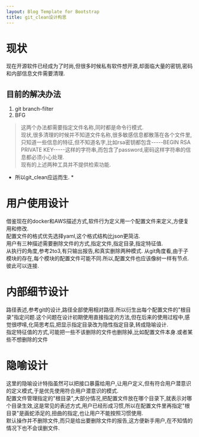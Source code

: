 ```yaml
---
layout: Blog Template for Bootstrap
title: git_clean设计构思
---
```

# 现状  
现在开源软件已经成为了时尚,但很多时候私有软件想开源,却面临大量的密钥,密码和内部信息文件需要清理.  

## 目前的解决办法  
1. git branch-filter  
2. BFG  
> 这两个办法都需要指定文件名称,同时都是命令行模式.    
现状,很多清理的时候并不知道文件名称,很多敏感信息都散落在各个文件里,只知道一些信息的特征,但不知道名字,比如rsa密钥都包含-----BEGIN RSA PRIVATE KEY-----这样的字符串,而包含了password,密码这样字符串的信息都必须小心处理.  
现有的上述两种工具并不提供检索功能.  
* 所以git_clean应运而生. *  

# 用户使用设计  
借鉴现在的docker和AWS描述方式,软件行为定义用一个配置文件来定义,方便复用和修改.  
配置文件的格式优先选择yaml,这个格式结构比json更简洁.  
用户有三种描述需要删除文件的方式,指定文件,指定目录,指定特征值.  
从执行的角度,参考2to3,有只输出报告,和真实删除两种模式.
从git角度看,由于子模块的存在,每个模块的配置文件可能不同.所以,配置文件也应该像树一样有节点.彼此可以连接.  

# 内部细节设计  
路径表述,参考git的设计,路径全部使用相对路径.所以衍生出每个配置文件的"根目录"指定问题.这个问题在设计初期使用直接指定的方法,但在后来的使用过程中,感觉很啰嗦,化简思考后,把显示指定目录改为隐性指定目录,转成隐喻设计.  
指定特征值的方式,可能把一些不该删除的文件也删除掉,比如配置文件本身.或者某些不想删除的文件  

# 隐喻设计  
这里的隐喻设计特指虽然可以把接口暴露给用户,让用户定义,但有符合用户潜意识的定义模式,于是优先使用符合用户潜意识的模式.  
配置文件管理指定的"根目录",大部分情况,把配置文件放在哪个目录下,就表示对哪个目录生效,这是常见的表述方式,用户已经形成习惯,所以在配置文件里再指定"根目录"是画蛇添足的,扭曲的指定,也让用户不能按照习惯使用.  
默认操作并不删除文件,而只是给出要删除文件的报告,这方便新手用户,在不知情的情况下也不会误删文件.  
